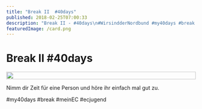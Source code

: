 ```yaml
---
title: "Break II  #40days"
published: 2018-02-25T07:00:33
description: "Break II - #40days\n#WirsindderNordbund #my40days #break #meinEC #ecjugend"
featuredImage: /card.png
---
```


# Break II  #40days

<div style="display: grid; grid-template-columns: repeat(1, 1fr); grid-gap: 5px;">
<img src="/old/40DAYS_02-25_IN-break2.jpg" alt width="100%">
</div>

Nimm dir Zeit für eine Person und höre ihr einfach mal gut zu.

#my40days #break #meinEC #ecjugend